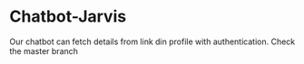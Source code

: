 # Chatbot-Jarvis
Our chatbot can fetch details from link din profile with authentication.
Check the master branch
